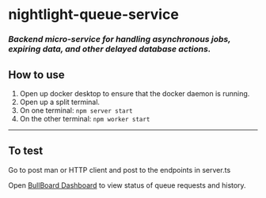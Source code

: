 # nightlight-queue-service

### _Backend micro-service for handling asynchronous jobs, expiring data, and other delayed database actions._

## **How to use**

1. Open up docker desktop to ensure that the docker daemon is running.
2. Open up a split terminal.
3. On one terminal: `npm server start`
4. On the other terminal: `npm worker start`

---

## **To test**

Go to post man or HTTP client and post to the endpoints in server.ts

Open [BullBoard Dashboard](http://localhost:${QUEUE_PORT}/bull-board) to view status of queue requests and history.
